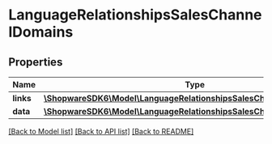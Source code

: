 # LanguageRelationshipsSalesChannelDomains

## Properties
Name | Type | Description | Notes
------------ | ------------- | ------------- | -------------
**links** | [**\ShopwareSDK6\Model\LanguageRelationshipsSalesChannelDomainsLinks**](LanguageRelationshipsSalesChannelDomainsLinks.md) |  | [optional] 
**data** | [**\ShopwareSDK6\Model\LanguageRelationshipsSalesChannelDomainsData[]**](LanguageRelationshipsSalesChannelDomainsData.md) |  | [optional] 

[[Back to Model list]](../../README.md#documentation-for-models) [[Back to API list]](../../README.md#documentation-for-api-endpoints) [[Back to README]](../../README.md)


